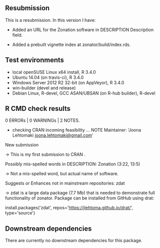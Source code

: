 ## Resubmission
This is a resubmission. In this version I have:

* Added an URL for the Zonation software in DESCRIPTION 
Description field.

* Added a prebuilt vignette index at zonator/build/index.rds.

## Test environments

* local openSUSE Linux x64 install, R 3.4.0
* Ubuntu 14.04 (on travis-ci), R 3.4.0
* Windows Server 2012 R2 32-bit (on AppVeyor), R 3.4.0
* win-builder (devel and release)
* Debian Linux, R-devel, GCC ASAN/UBSAN (on R-hub builder), R-devel

## R CMD check results

0 ERRORs | 0 WARNINGs | 2 NOTES.

* checking CRAN incoming feasibility ... NOTE
Maintainer: ‘Joona Lehtomaki <joona.lehtomaki@gmail.com>’

New submission

-> This is my first submission to CRAN .

Possibly mis-spelled words in DESCRIPTION:
  Zonation (3:22, 13:5)

-> Not a mis-spelled word, but actual name of software.

Suggests or Enhances not in mainstream repositories:
  zdat

-> zdat is a large data package (7.7 Mb) that is needed
to demonstrate full functionality of zonator. Package
can be installed from GitHub using drat:

install.packages('zdat', repos='https://jlehtoma.github.io/drat/', type='source')

## Downstream dependencies

There are currently no downstream dependencies for this package.
